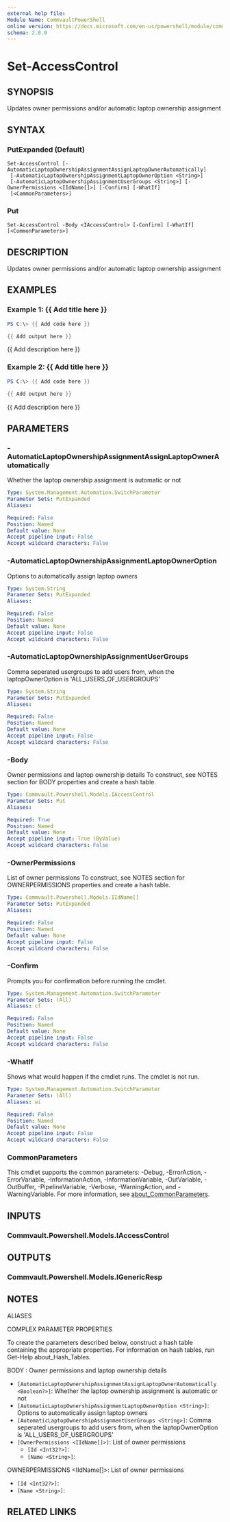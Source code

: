 ```yaml
---
external help file:
Module Name: CommvaultPowerShell
online version: https://docs.microsoft.com/en-us/powershell/module/commvaultpowershell/set-accesscontrol
schema: 2.0.0
---
```


# Set-AccessControl

## SYNOPSIS
Updates owner permissions and/or automatic laptop ownership assignment

## SYNTAX

### PutExpanded (Default)
```
Set-AccessControl [-AutomaticLaptopOwnershipAssignmentAssignLaptopOwnerAutomatically]
 [-AutomaticLaptopOwnershipAssignmentLaptopOwnerOption <String>]
 [-AutomaticLaptopOwnershipAssignmentUserGroups <String>] [-OwnerPermissions <IIdName[]>] [-Confirm] [-WhatIf]
 [<CommonParameters>]
```

### Put
```
Set-AccessControl -Body <IAccessControl> [-Confirm] [-WhatIf] [<CommonParameters>]
```

## DESCRIPTION
Updates owner permissions and/or automatic laptop ownership assignment

## EXAMPLES

### Example 1: {{ Add title here }}
```powershell
PS C:\> {{ Add code here }}

{{ Add output here }}
```

{{ Add description here }}

### Example 2: {{ Add title here }}
```powershell
PS C:\> {{ Add code here }}

{{ Add output here }}
```

{{ Add description here }}

## PARAMETERS

### -AutomaticLaptopOwnershipAssignmentAssignLaptopOwnerAutomatically
Whether the laptop ownership assignment is automatic or not

```yaml
Type: System.Management.Automation.SwitchParameter
Parameter Sets: PutExpanded
Aliases:

Required: False
Position: Named
Default value: None
Accept pipeline input: False
Accept wildcard characters: False
```

### -AutomaticLaptopOwnershipAssignmentLaptopOwnerOption
Options to automatically assign laptop owners

```yaml
Type: System.String
Parameter Sets: PutExpanded
Aliases:

Required: False
Position: Named
Default value: None
Accept pipeline input: False
Accept wildcard characters: False
```

### -AutomaticLaptopOwnershipAssignmentUserGroups
Comma seperated usergroups to add users from, when the laptopOwnerOption is 'ALL_USERS_OF_USERGROUPS'

```yaml
Type: System.String
Parameter Sets: PutExpanded
Aliases:

Required: False
Position: Named
Default value: None
Accept pipeline input: False
Accept wildcard characters: False
```

### -Body
Owner permissions and laptop ownership details
To construct, see NOTES section for BODY properties and create a hash table.

```yaml
Type: Commvault.Powershell.Models.IAccessControl
Parameter Sets: Put
Aliases:

Required: True
Position: Named
Default value: None
Accept pipeline input: True (ByValue)
Accept wildcard characters: False
```

### -OwnerPermissions
List of owner permissions
To construct, see NOTES section for OWNERPERMISSIONS properties and create a hash table.

```yaml
Type: Commvault.Powershell.Models.IIdName[]
Parameter Sets: PutExpanded
Aliases:

Required: False
Position: Named
Default value: None
Accept pipeline input: False
Accept wildcard characters: False
```

### -Confirm
Prompts you for confirmation before running the cmdlet.

```yaml
Type: System.Management.Automation.SwitchParameter
Parameter Sets: (All)
Aliases: cf

Required: False
Position: Named
Default value: None
Accept pipeline input: False
Accept wildcard characters: False
```

### -WhatIf
Shows what would happen if the cmdlet runs.
The cmdlet is not run.

```yaml
Type: System.Management.Automation.SwitchParameter
Parameter Sets: (All)
Aliases: wi

Required: False
Position: Named
Default value: None
Accept pipeline input: False
Accept wildcard characters: False
```

### CommonParameters
This cmdlet supports the common parameters: -Debug, -ErrorAction, -ErrorVariable, -InformationAction, -InformationVariable, -OutVariable, -OutBuffer, -PipelineVariable, -Verbose, -WarningAction, and -WarningVariable. For more information, see [about_CommonParameters](http://go.microsoft.com/fwlink/?LinkID=113216).

## INPUTS

### Commvault.Powershell.Models.IAccessControl

## OUTPUTS

### Commvault.Powershell.Models.IGenericResp

## NOTES

ALIASES

COMPLEX PARAMETER PROPERTIES

To create the parameters described below, construct a hash table containing the appropriate properties. For information on hash tables, run Get-Help about_Hash_Tables.


BODY <IAccessControl>: Owner permissions and laptop ownership details
  - `[AutomaticLaptopOwnershipAssignmentAssignLaptopOwnerAutomatically <Boolean?>]`: Whether the laptop ownership assignment is automatic or not
  - `[AutomaticLaptopOwnershipAssignmentLaptopOwnerOption <String>]`: Options to automatically assign laptop owners
  - `[AutomaticLaptopOwnershipAssignmentUserGroups <String>]`: Comma seperated usergroups to add users from, when the laptopOwnerOption is 'ALL_USERS_OF_USERGROUPS'
  - `[OwnerPermissions <IIdName[]>]`: List of owner permissions
    - `[Id <Int32?>]`: 
    - `[Name <String>]`: 

OWNERPERMISSIONS <IIdName[]>: List of owner permissions
  - `[Id <Int32?>]`: 
  - `[Name <String>]`: 

## RELATED LINKS

